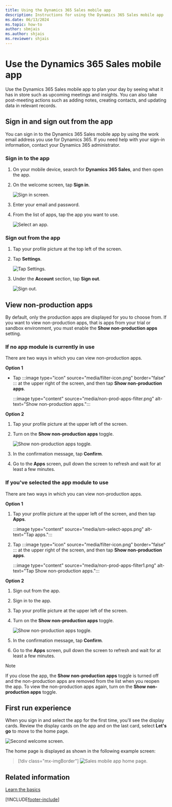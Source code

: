 ```yaml
---
title: Using the Dynamics 365 Sales mobile app
description: Instructions for using the Dynamics 365 Sales mobile app
ms.date: 06/13/2024
ms.topic: how-to
author: sbmjais
ms.author: shjais
ms.reviewer: shjais 
---
```


# Use the Dynamics 365 Sales mobile app 

Use the Dynamics 365 Sales mobile app to plan your day by seeing what it has in store such as upcoming meetings and insights. You can also take post-meeting actions such as adding notes, creating contacts, and updating data in relevant records.

## Sign in and sign out from the app

You can sign in to the Dynamics 365 Sales mobile app by using the work email address you use for Dynamics 365. If you need help with your sign-in information, contact your Dynamics 365 administrator.

### Sign in to the app

1. On your mobile device, search for **Dynamics 365 Sales**, and then open the app.

2. On the welcome screen, tap **Sign in**.

    ![Sign in screen.](media/sm-sign-in.png "Sign in screen")

3. Enter your email and password.

4. From the list of apps, tap the app you want to use.

    ![Select an app.](media/sm-apps-list.png "Select an app")

### Sign out from the app

1. Tap your profile picture at the top left of the screen.

2. Tap **Settings**.

    ![Tap Settings.](media/sm-select-settings.png "Tap Settings")

3. Under the **Account** section, tap **Sign out**.

    ![Sign out.](media/sm-settings-panel.png "Sign out")

## View non-production apps

By default, only the production apps are displayed for you to choose from. If you want to view non-production apps, that is apps from your trial or sandbox environment, you must enable the **Show non-production apps** setting.

### If no app module is currently in use

There are two ways in which you can view non-production apps.

**Option 1**

- Tap :::image type="icon" source="media/filter-icon.png" border="false" ::: at the upper right of the screen, and then tap **Show non-production apps**.
    
    :::image type="content" source="media/non-prod-apps-filter.png" alt-text="Show non-production apps."::: 

**Option 2**

1. Tap your profile picture at the upper left of the screen. 

2. Turn on the **Show non-production apps** toggle.

    ![Show non-production apps toggle.](media/non-prod-apps-toggle.png "Show non-production apps toggle")

3. In the confirmation message, tap **Confirm**.

4. Go to the **Apps** screen, pull down the screen to refresh and wait for at least a few minutes.

### If you've selected the app module to use

There are two ways in which you can view non-production apps.

**Option 1**

1. Tap your profile picture at the upper left of the screen, and then tap **Apps**.

    :::image type="content" source="media/sm-select-apps.png" alt-text="Tap apps.":::

2. Tap :::image type="icon" source="media/filter-icon.png" border="false" ::: at the upper right of the screen, and then tap **Show non-production apps**.

    :::image type="content" source="media/non-prod-apps-filter1.png" alt-text="Tap Show non-production apps.":::

**Option 2**

1. Sign out from the app.

2. Sign in to the app.

3. Tap your profile picture at the upper left of the screen.

4. Turn on the **Show non-production apps** toggle.

    ![Show non-production apps toggle.](media/non-prod-apps-toggle.png "Show non-production apps toggle")

5. In the confirmation message, tap **Confirm**.

6. Go to the **Apps** screen, pull down the screen to refresh and wait for at least a few minutes.

> [!NOTE]
> If you close the app, the **Show non-production apps** toggle is turned off and the non-production apps are removed from the list when you reopen the app. To view the non-production apps again, turn on the **Show non-production apps** toggle.

## First run experience

When you sign in and select the app for the first time, you'll see the display cards. Review the display cards on the app and on the last card, select **Let's go** to move to the home page.

![Second welcome screen.](media/sm-welcome-screen1.png "Second welcome screen")

The home page is displayed as shown in the following example screen:

> [!div class="mx-imgBorder"]
> ![Sales mobile app home page.](media/sa-home-page.png "Sales mobile app home page") 

## Related information

[Learn the basics](learn-basics-mobile-app.md)


[!INCLUDE[footer-include](../../includes/footer-banner.md)]
